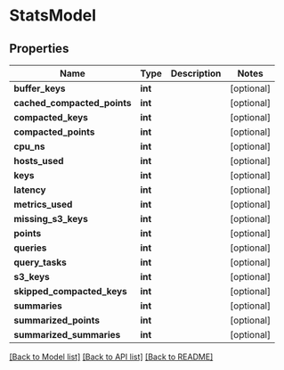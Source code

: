 # StatsModel

## Properties
Name | Type | Description | Notes
------------ | ------------- | ------------- | -------------
**buffer_keys** | **int** |  | [optional] 
**cached_compacted_points** | **int** |  | [optional] 
**compacted_keys** | **int** |  | [optional] 
**compacted_points** | **int** |  | [optional] 
**cpu_ns** | **int** |  | [optional] 
**hosts_used** | **int** |  | [optional] 
**keys** | **int** |  | [optional] 
**latency** | **int** |  | [optional] 
**metrics_used** | **int** |  | [optional] 
**missing_s3_keys** | **int** |  | [optional] 
**points** | **int** |  | [optional] 
**queries** | **int** |  | [optional] 
**query_tasks** | **int** |  | [optional] 
**s3_keys** | **int** |  | [optional] 
**skipped_compacted_keys** | **int** |  | [optional] 
**summaries** | **int** |  | [optional] 
**summarized_points** | **int** |  | [optional] 
**summarized_summaries** | **int** |  | [optional] 

[[Back to Model list]](../README.md#documentation-for-models) [[Back to API list]](../README.md#documentation-for-api-endpoints) [[Back to README]](../README.md)



